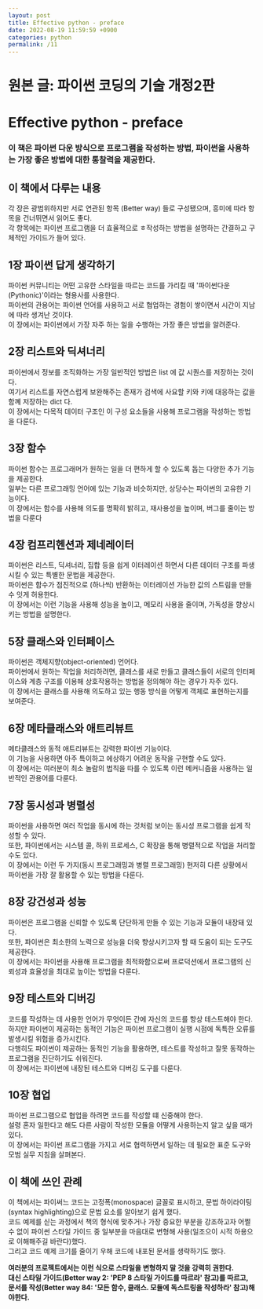 ```yaml
---
layout: post
title: Effective python - preface
date: 2022-08-19 11:59:59 +0900
categories: python
permalink: /11
---
```


# 원본 글: 파이썬 코딩의 기술 개정2판

# Effective python - preface


### 이 책은 파이썬 다운 방식으로 프로그램을 작성하는 방법, 파이썬을 사용하는 가장 좋은 방법에 대한 통찰력을 제공한다. <br>

## 이 책에서 다루는 내용 <br>
각 장은 광범위하지만 서로 연관된 항목 (Better way) 들로 구성됐으며, 흥미에 따라 항목을 건너뛰면서 읽어도 좋다. <br>
각 항목에는 파이썬 프로그램을 더 효율적으로 ㅎ작성하는 방법을 설명하는 간결하고 구체적인 가이드가 들어 있다. <br>

## 1장 파이썬 답게 생각하기 <br>
파이썬 커뮤니티는 어떤 고유한 스타일을 따르는 코드를 가리킬 때 '파이썬다운(Pythonic)'이라는 형용사를 사용한다. <br>
파이썬의 관용어는 파이썬 언어를 사용하고 서로 협업하는 경험이 쌓이면서 시간이 지남에 따라 생겨난 것이다. <br>
이 장에서는 파이썬에서 가장 자주 하는 일을 수행하는 가장 좋은 방법을 알려준다. <br>

## 2장 리스트와 딕셔너리 <br>
파이썬에서 정보를 조직화하는 가장 일반적인 방법은 list 에 값 시퀀스를 저장하는 것이다. <br>
여기서 리스트를 자연스럽게 보완해주는 존재가 검색에 사요할 키와 키에 대응하는 값을 함꼐 저장하는 dict 다. <br>
이 장에서는 다목적 데이터 구조인 이 구성 요소들을 사용해 프로그램을 작성하는 방법을 다룬다. <br>

## 3장 함수 <br>
파이썬 함수는 프로그래머가 원하는 일을 더 편하게 할 수 있도록 돕는 다양한 추가 기능을 제공한다. <br>
일부는 다른 프로그래밍 언어에 있는 기능과 비슷하지만, 상당수는 파이썬의 고유한 기능이다. <br>
이 장에서는 함수를 사용해 의도를 명확히 밝히고, 재사용성을 높이며, 버그를 줄이는 방법을 다룬다 <br>

## 4장 컴프리헨션과 제네레이터 <br>
파이썬은 리스트, 딕셔너리, 집합 등을 쉽게 이터레이션 하면서 다른 데이터 구조를 파생시킬 수 있는 특별한 문법을 제공한다. <br>
파이썬은 함수가 점진적으로 (하나씩) 반환하는 이터레이션 가능한 값의 스트림을 만들 수 잇게 허용한다. <br>
이 장에서는 이런 기능을 사용해 성능을 높이고, 메모리 사용을 줄이며, 가독성을 향상시키는 방법을 설명한다. <br>

## 5장 클래스와 인터페이스 <br>
파이썬은 객체지향(object-oriented) 언어다. <br>
파이썬에서 원하는 작업을 처리하려면, 클래스를 새로 만들고 클래스들이 서로의 인터페이스와 계층 구조를 이용해 상호작용하는 방법을 정의해야 하는 경우가 자주 있다. <br>
이 장에서는 클래스를 사용해 의도하고 있는 행동 방식을 어떻게 객체로 표현하는지를 보여준다. <br>

## 6장 메타클래스와 애트리뷰트 <br>
메타클래스와 동적 애트리뷰트는 강력한 파이썬 기능이다. <br>
이 기능을 사용하면 아주 특이하고 에상하기 어려운 동작을 구현할 수도 있다. <br>
이 장에서는 여러분이 최소 놀람의 법칙을 따를 수 있도록 이런 메커니즘을 사용하는 일반적인 관용어를 다룬다. <br>

## 7장 동시성과 병렬성 <br>
파이썬을 사용하면 여러 작업을 동시에 하는 것처럼 보이는 동시성 프로그램을 쉽게 작성할 수 있다. <br>
또한, 파이썬에서는 시스템 콜, 하위 프로세스, C 확장을 통해 병렬적으로 작업을 처리할 수도 있다. <br>
이 장에서는 이런 두 가지(동시 프로그래밍과 병렬 프로그래밍) 현저히 다른 상황에서 파이썬을 가장 잘 활용할 수 있는 방법을 다룬다. <br>

## 8장 강건성과 성능 <br>
파이썬은 프로그램을 신뢰할 수 있도록 단단하게 만들 수 있는 기능과 모듈이 내장돼 있다. <br>
또한, 파이썬은 최소한의 노력으로 성능을 더욱 향상시키고자 할 때 도움이 되는 도구도 제공한다. <br>
이 장에서는 파이썬을 사용해 프로그램을 최적화함으로써 프로덕션에서 프로그램의 신뢰성과 효율성을 최대로 높이는 방법을 다룬다. <br>

## 9장 테스트와 디버깅 <br>
코드를 작성하는 데 사용한 언어가 무엇이든 간에 자신의 코드를 항상 테스트해야 한다. <br>
하지만 파이썬이 제공하는 동적인 기능은 파이썬 프로그램이 실행 시점에 독특한 오류를 발생시킬 위험을 증가시킨다. <br>
다행히도 파이썬이 제공하는 동적인 기능을 활용하면, 테스트를 작성하고 잘못 동작하는 프로그램을 진단하기도 쉬워진다. <br>
이 장에서는 파이썬에 내장된 테스트와 디버깅 도구를 다룬다. <br>

## 10장 협업 <br>
파이썬 프로그램으로 협업을 하려면 코드를 작성할 떄 신중해야 한다. <br>
설령 혼자 일한다고 해도 다른 사람이 작성한 모듈을 어떻게 사용하는지 알고 싶을 때가 있다. <br>
이 장에서는 파이썬 프로그램을 가지고 서로 협력하면서 일하는 데 필요한 표준 도구와 모범 실무 지침을 살펴본다. <br>

## 이 책에 쓰인 관례 <br>
이 책에서는 파이써느 코드는 고정폭(monospace) 글꼴로 표시하고, 문법 하이라이팅(syntax highlighting)으로 문법 요소를 알아보기 쉽게 했다. <br>
코드 예제를 싣는 과정에서 책의 형식에 맞추거나 가장 중요한 부분을 강조하고자 어쩔 수 없이 파이썬 스타일 가이드 중 일부분을 마음대로 변형해 사용(일조으이 시적 하용으로 이해해주길 바란다)했다. <br>
그리고 코드 예제 크기를 줄이기 우해 코드에 내포된 문서를 생략하기도 했다. <br>

**여러분의 프로젝트에서는 이런 식으로 스타일을 변형하지 말 것을 강력히 권한다.** <br>
**대신 스타일 가이드(Better way 2: 'PEP 8 스타일 가이드를 따르라' 참고)를 따르고, 문서를 작성(Better way 84: '모든 함수, 클래스. 모듈에 독스트링을 작성하라' 참고)해야한다.** <br>

